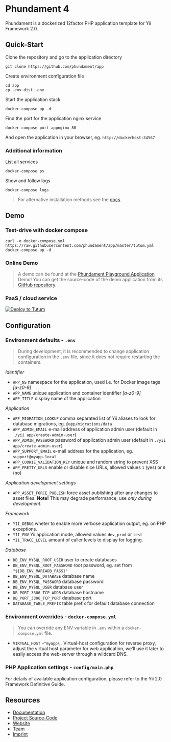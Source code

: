 Phundament 4
============

Phundament is a dockerized 12factor PHP application template for Yii Framework 2.0.


Quick-Start
-----------

Clone the repository and go to the application directory

    git clone https://github.com/phundament/app

Create environment configuration file    
    
    cd app
    cp .env-dist .env

Start the application stack

    docker-compose up -d

Find the port for the application nginx service

    docker-compose port appnginx 80

And open the application in your browser, eg. `http://dockerhost:34567`    

### Additional information

List all services    
    
    docker-compose ps

Show and follow logs    
    
    docker-compose logs

> For alternative installation methods see the [docs](docs/20-installation-composer.md).  

Demo
----

### Test-drive with docker compose

    curl -o docker-compose.yml https://raw.githubusercontent.com/phundament/app/master/tutum.yml    
    docker-compose up -d

### Online Demo

> A demo can be found at  the [Phundament Playground Application](https://github.com/phundament/playground/blob/master/README.md) Demo! 
> You can get the source-code of the demo application from its [GitHub repository](https://github.com/phundament/playground).

### PaaS / cloud service

[![Deploy to Tutum](https://s.tutum.co/deploy-to-tutum.svg)](https://dashboard.tutum.co/stack/deploy/)

    
Configuration
-------------


### Environment defaults - `.env`

> During development, it is recommended to change application configuration in the `.env` file, since it does not require restarting the containers. 

*Identifier*

 - `APP_NS` namespace for the application, used i.e. for Docker image tags *[a-z0-9]*
 - `APP_NAME` unique application and container identifier *[a-z0-9]*
 - `APP_TITLE` display name of the application

*Application*
 
 - `APP_MIGRATION_LOOKUP` comma separated list of Yii aliases to look for database migrations, eg. `@app/migrations/data`
 - `APP_ADMIN_EMAIL` e-mail address of application admin user (default in `./yii app/create-admin-user`)
 - `APP_ADMIN_PASSWORD` password of application admin user (default in `./yii app/create-admin-user`)
 - `APP_SUPPORT_EMAIL` e-mail address for the application, eg. `support@myapp.local`
 - `APP_COOKIE_VALIDATION_KEY` unique and random string to prevent XSS
 - `APP_PRETTY_URLS` enable or disable nice URLs, allowed values `1` (yes) or `0` (no)

*Application development settings*

 - `APP_ASSET_FORCE_PUBLISH` force asset publishing after any changes to asset files. **Note!** This may degrade performance, use *only during development*.

*Framework*
 
 - `YII_DEBUG` wheter to enable more verbose application output, eg. on PHP exceptions.
 - `YII_ENV` Yii application mode, allowed values `dev`, `prod` or `test`
 - `YII_TRACE_LEVEL` amount of caller levels to display for logging.
 
*Database*
 
 - `DB_ENV_MYSQL_ROOT_USER` user to create databases
 - `DB_ENV_MYSQL_ROOT_PASSWORD` root password, eg. set from `"${DB_ENV_MARIADB_PASS}"`
 - `DB_ENV_MYSQL_DATABASE` database name
 - `DB_ENV_MYSQL_PASSWORD` database password
 - `DB_ENV_MYSQL_USER` database user
 - `DB_PORT_3306_TCP_ADDR` database hostname
 - `DB_PORT_3306_TCP_PORT` database port
 - `DATABASE_TABLE_PREFIX` table prefix for default database connection


### Environment overrides - `docker-compose.yml`

> You can override any ENV variable in `.env` within a `docker-compose.yml` file.
     
 - `VIRTUAL_HOST` `~^myapp\.` Virtual-host configuration for reverse proxy, adjust the virtual host parameter 
    for web application, we'll use it later to easily access the web-server through a wildcard DNS.


### PHP Application settings - `config/main.php`

For details of available application configuration, please refer to the Yii 2.0 Framework Definitive Guide. 



Resources
---------

- [Documentation](docs/README.md)
- [Project Source-Code](https://github.com/phundament/app)
- [Website](http://phundament.com)
- [Team](https://github.com/orgs/phundament/teams)
- [Imprint](http://herzogkommunikation.de/de/impressum-7.html)
